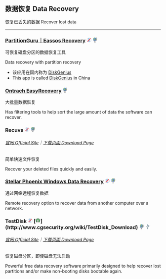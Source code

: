 ## 数据恢复   Data Recovery

恢复已丢失的数据   Recover lost data

---

### [PartitionGuru｜Eassos Recovery](http://www.eassos.com/) ![](../assets/free.png) ![](../assets/earth-globe.png)

可恢复磁盘分区的数据恢复工具

Data recovery with partition recovery

* 该应用在国内称为 [DiskGenius](http://www.diskgenius.cn/download.php)
* This app is called [DiskGenius](http://www.diskgenius.cn/download.php) in China

### [Ontrach EasyRecovery](http://www.krollontrack.com/data-recovery/recovery-software/) ![](../assets/earth-globe.png)

大批量数据恢复

Has filtering tools to help sort the large amount of data the software can recover.

### Recuva ![](../assets/free.png) ![](../assets/earth-globe.png)

###### [官网 Official Site](https://www.piriform.com/recuva)｜[下载页面 Download Page](https://www.piriform.com/recuva/download)

简单快速文件恢复

Recover your deleted files quickly and easily.

### [Stellar Phoenix Windows Data Recovery](http://www.stellarinfo.com/windows-data-recovery.php) ![](../assets/free.png) ![](../assets/earth-globe.png)

通过网络远程恢复数据

Remote recovery option to recover data from another computer over a network.

### TestDisk ![](../assets/free.png) [![](../assets/open-source-icon.png "GPL v2+@cgsecurity.org: http://www.cgsecurity.org/wiki/TestDisk_Download")](http://www.cgsecurity.org/wiki/TestDisk_Download) ![](../assets/earth-globe.png) ![](../assets/usb.png)

###### [官网 Official Site](http://www.cgsecurity.org/wiki/TestDisk)｜[下载页面 Download Page](http://www.cgsecurity.org/wiki/TestDisk_Download)

恢复磁盘分区，即使磁盘无法启动

Powerful free data recovery software primarily designed to help recover lost partitions and/or make non-booting disks bootable again.

